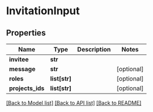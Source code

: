 # InvitationInput


## Properties
Name | Type | Description | Notes
------------ | ------------- | ------------- | -------------
**invitee** | **str** |  | 
**message** | **str** |  | [optional] 
**roles** | **list[str]** |  | [optional] 
**projects_ids** | **list[str]** |  | [optional] 

[[Back to Model list]](../README.md#documentation-for-models) [[Back to API list]](../README.md#documentation-for-api-endpoints) [[Back to README]](../README.md)


